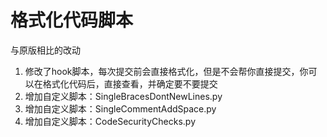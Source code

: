 # 格式化代码脚本 

与原版相比的改动

1. 修改了hook脚本，每次提交前会直接格式化，但是不会帮你直接提交，你可以在格式化代码后，直接查看，并确定要不要提交
2. 增加自定义脚本：SingleBracesDontNewLines.py 
3. 增加自定义脚本：SingleCommentAddSpace.py
3. 增加自定义脚本：CodeSecurityChecks.py

